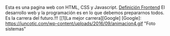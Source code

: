 
Esta es una pagina web con HTML, CSS y Javascript.
[Definición Frontend](https://es.wikipedia.org/wiki/Desarrollo_web_Front-end)
El desarrollo web y la programación es en lo que debemos prepararnos todos. Es la carrera del futuro.!!!
[[1]La mejor carrera][Google]
[Google]: https://juncotic.com/wp-content/uploads/2016/09/animacion4.gif "Foto sistemas"

